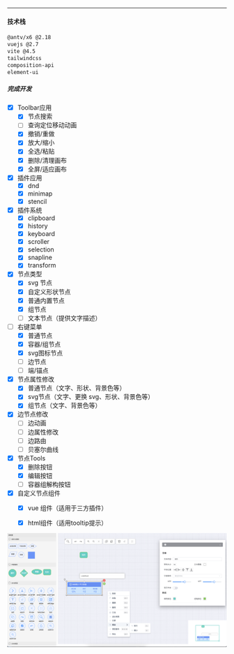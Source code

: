 ------

#### 技术栈

```
@antv/x6 @2.18
vuejs @2.7
vite @4.5
tailwindcss
composition-api
element-ui
```

##### 完成开发

- [x] Toolbar应用
  - [x] 节点搜索
  - [ ] 查询定位移动动画
  - [x] 撤销/重做
  - [x] 放大/缩小
  - [x] 全选/粘贴
  - [x] 删除/清理画布
  - [x] 全屏/适应画布

- [x] 插件应用
  - [x] dnd
  - [x] minimap
  - [x] stencil

- [x] 插件系统
  - [x] clipboard
  - [x] history
  - [x] keyboard
  - [x] scroller
  - [x] selection
  - [x] snapline
  - [x] transform

- [x] 节点类型
  - [x] svg 节点
  - [x] 自定义形状节点
  - [x] 普通内置节点
  - [x] 组节点
  - [ ] 文本节点（提供文字描述）

- [ ] 右键菜单
  - [x] 普通节点
  - [x] 容器/组节点
  - [x] svg图标节点
  - [ ] 边节点
  - [ ] 端/锚点

- [x] 节点属性修改
  - [x] 普通节点（文字、形状、背景色等）
  - [x] svg节点（文字、更换 svg、形状、背景色等）
  - [x] 组节点（文字、背景色等）

- [x] 边节点修改
  - [ ] 边动画
  - [ ] 边属性修改
  - [ ] 边路由
  - [ ] 贝塞尔曲线
	  
- [x] 节点Tools
  - [x] 删除按钮
  - [x] 编辑按钮
  - [ ] 容器组解构按钮

- [x] 自定义节点组件
  - [x] vue 组件（适用于三方插件）
  - [x] html组件（适用tooltip提示）

  



![Snipaste](./Snipaste.png)